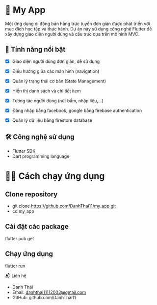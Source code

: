 # 📱 My App

Một ứng dụng di động bán hàng trực tuyến đơn giản được phát triển với mục đích học tập và thực hành. Dự án này sử dụng công nghệ Flutter để xây dựng giao diện người dùng và cấu trúc dựa trên mô hình MVC.

## 🚀 Tính năng nổi bật

- [x] Giao diện người dùng đơn giản, dễ sử dụng
- [x] Điều hướng giữa các màn hình (navigation)
- [x] Quản lý trạng thái cơ bản (State Management)
- [x] Hiển thị danh sách và chi tiết item
- [x] Tương tác người dùng (nút bấm, nhập liệu,...)
- [x] Đăng nhập bằng facebook, google bằng firebase authentication
- [x] Quản lý dữ liệu bằng firestore database 


## 🛠️ Công nghệ sử dụng

- Flutter SDK
- Dart programming language


# 🧑‍💻 Cách chạy ứng dụng

## Clone repository
- git clone https://github.com/DanhThai11/my_app.git
- cd my_app

## Cài đặt các package
flutter pub get

## Chạy ứng dụng
flutter run


📬 Liên hệ
- Danh Thái
- Email: danhthai11112003@gmail.com
- GitHub: github.com/DanhThai11


